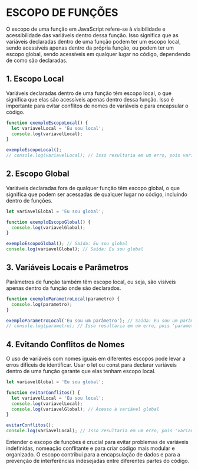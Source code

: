 # ESCOPO DE FUNÇÕES

O escopo de uma função em JavaScript refere-se à visibilidade e acessibilidade das variáveis dentro dessa função. Isso significa que as variáveis declaradas dentro de uma função podem ter um escopo local, sendo acessíveis apenas dentro da própria função, ou podem ter um escopo global, sendo acessíveis em qualquer lugar no código, dependendo de como são declaradas.

## 1. Escopo Local

Variáveis declaradas dentro de uma função têm escopo local, o que significa que elas são acessíveis apenas dentro dessa função. Isso é importante para evitar conflitos de nomes de variáveis e para encapsular o código.

```js
function exemploEscopoLocal() {
  let variavelLocal = 'Eu sou local';
  console.log(variavelLocal);
}

exemploEscopoLocal();
// console.log(variavelLocal); // Isso resultaria em um erro, pois variavelLocal é local à função
```

## 2. Escopo Global

Variáveis declaradas fora de qualquer função têm escopo global, o que significa que podem ser acessadas de qualquer lugar no código, incluindo dentro de funções.

```js
let variavelGlobal = 'Eu sou global';

function exemploEscopoGlobal() {
  console.log(variavelGlobal);
}

exemploEscopoGlobal(); // Saída: Eu sou global
console.log(variavelGlobal); // Saída: Eu sou global
```

## 3. Variáveis Locais e Parâmetros

Parâmetros de função também têm escopo local, ou seja, são visíveis apenas dentro da função onde são declarados.

```js
function exemploParametroLocal(parametro) {
  console.log(parametro);
}

exemploParametroLocal('Eu sou um parâmetro'); // Saída: Eu sou um parâmetro
// console.log(parametro); // Isso resultaria em um erro, pois 'parametro' é local à função
```

## 4. Evitando Conflitos de Nomes

O uso de variáveis com nomes iguais em diferentes escopos pode levar a erros difíceis de identificar. Usar o let ou const para declarar variáveis dentro de uma função garante que elas tenham escopo local.

```js
let variavelGlobal = 'Eu sou global';

function evitarConflitos() {
  let variavelLocal = 'Eu sou local';
  console.log(variavelLocal);
  console.log(variavelGlobal); // Acesso à variável global
}

evitarConflitos();
console.log(variavelLocal); // Isso resultaria em um erro, pois 'variavelLocal' é local à função
```

Entender o escopo de funções é crucial para evitar problemas de variáveis indefinidas, nomeação conflitante e para criar código mais modular e organizado. O escopo contribui para a encapsulação de dados e para a prevenção de interferências indesejadas entre diferentes partes do código.
